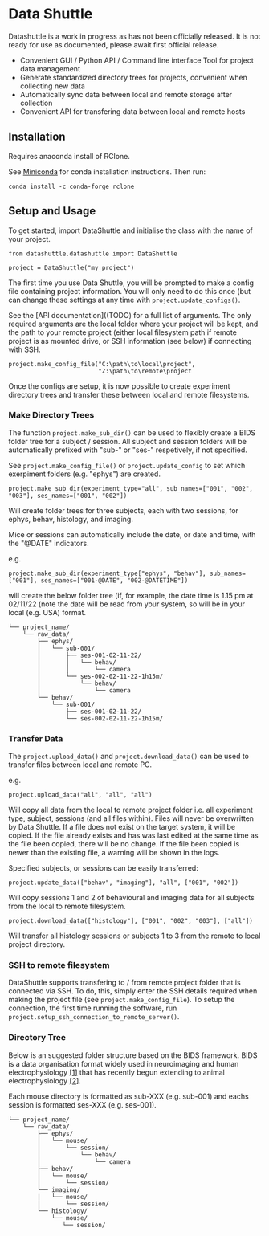 # Data Shuttle

Datashuttle is a work in progress as has not been officially released. It is not ready for use
as documented, please await first official release.

- Convenient GUI / Python API / Command line interface Tool for project data management
- Generate standardized directory trees for projects, convenient when collecting new data
- Automatically sync data between local and remote storage after collection
- Convenient API for transfering data between local and remote hosts

## Installation

Requires anaconda install of RClone.

See [Miniconda](https://docs.conda.io/en/main/miniconda.html) for conda installation instructions. Then run:

``` 
conda install -c conda-forge rclone
```

## Setup and Usage

To get started, import DataShuttle and initialise the class with the name of your project. 

```
from datashuttle.datashuttle import DataShuttle

project = DataShuttle("my_project")
```
The first time you use Data Shuttle, you will be prompted to make a config file containing project information.
You will only need to do this once (but can change these settings at any time with ```project.update_configs()```.

See the [API documentation]((TODO) for a full list of arguments. The only required arguments are the local
folder where your project will be kept, and the path to your remote project (either local filesystem path if remote
project is as mounted drive, or SSH information (see below) if connecting with SSH.

```
project.make_config_file("C:\path\to\local\project",
                         "Z:\path\to\remote\project
```
Once the configs are setup, it is now possible to create experiment directory trees and transfer these between
local and remote filesystems.

### Make Directory Trees

The function ```project.make_sub_dir()``` can be used to flexibly create a BIDS folder tree for a subject / session. 
All subject and session folders will be automatically prefixed with "sub-" or "ses-" respetively, if not specified.

See ```project.make_config_file()``` 
or ```project.update_config``` to set which exerpiment folders (e.g. "ephys") are created.

```
project.make_sub_dir(experiment_type="all", sub_names=["001", "002", "003"], ses_names=["001", "002"])
```
Will create folder trees for three subjects, each with two sessions, for ephys, behav, histology, and imaging.                    

Mice or sessions can automatically include the date, or date and time, with the "@DATE" indicators.

e.g. 
```
project.make_sub_dir(experiment_type["ephys", "behav"], sub_names=["001"], ses_names=["001-@DATE", "002-@DATETIME"])
```
will create the below folder tree (if, for example, the date time is 1.15 pm at 02/11/22 (note the date will be read from your
system, so will be in your local (e.g. USA) format.

```
└── project_name/
    └── raw_data/
        ├── ephys/
        │   └── sub-001/
        │       ├── ses-001-02-11-22/
        │       │   └── behav/
        │       │       └── camera
        │       └── ses-002-02-11-22-1h15m/
        │           └── behav/
        │               └── camera
        └── behav/
            └── sub-001/
                ├── ses-001-02-11-22/
                └── ses-002-02-11-22-1h15m/
```

### Transfer Data

The ```project.upload_data()``` and ```project.download_data()``` can be used to transfer files between local and remote PC.

e.g.
```
project.upload_data("all", "all", "all")
```
Will copy all data from the local to remote project folder i.e. all experiment type, subject, sessions (and all files within). Files
will never be overwritten by Data Shuttle. If a file does not exist on the target system, it will be copied. If the file
already exists and has was last edited at the same time as the file been copied, there will be no change. If the file
been copied is newer than the existing file, a warning will be shown in the logs.

Specified subjects, or sessions can be easily transferred:
```
project.update_data(["behav", "imaging"], "all", ["001", "002"])
```
Will copy sessions 1 and 2 of behavioural and imaging data for all subjects from the local to remote filesystem.

```
project.download_data(["histology"], ["001", "002", "003"], ["all"])
```
Will transfer all histology sessions or subjects 1 to 3 from the remote to local project directory. 

### SSH to remote filesystem

DataShuttle supports transfering to / from remote project folder that is connected via SSH. To do, this, simply enter the SSH
details required when making the project file (see ```project.make_config_file```). To setup the connection, the 
first time running the software, run ```project.setup_ssh_connection_to_remote_server()```.

### Directory Tree

Below is an suggested folder structure based on the BIDS framework. BIDS is a data organisation format widely used in neuroimaging and human electrophysiology [[1]](https://www.nature.com/articles/s41597-019-0105-7) that has recently begun extending to animal electrophysiology [[2]](https://neurostars.org/t/towards-a-standard-organization-for-animal-electrophysiology-a-new-bids-extension-proposal/18588).

Each mouse directory is formatted as sub-XXX (e.g. sub-001) and eachs session is formatted ses-XXX (e.g. ses-001).
```
└── project_name/
    └── raw_data/
        ├── ephys/
        │   └── mouse/
        │       └── session/
        │           └── behav/
        │               └── camera
        ├── behav/
        │   └── mouse/
        │       └── session/
        └── imaging/
        |   └── mouse/
        │       └── session/
        └── histology/
            └── mouse/
               └── session/    

